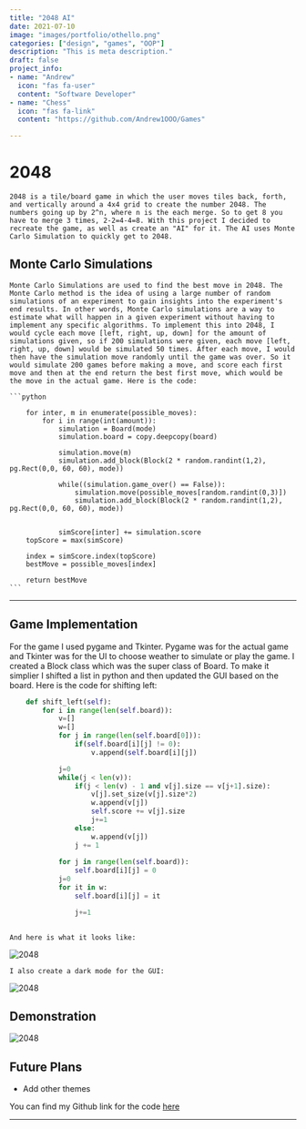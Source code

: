 ```yaml
---
title: "2048 AI"
date: 2021-07-10
image: "images/portfolio/othello.png"
categories: ["design", "games", "OOP"]
description: "This is meta description."
draft: false
project_info:
- name: "Andrew"
  icon: "fas fa-user"
  content: "Software Developer"
- name: "Chess"
  icon: "fas fa-link"
  content: "https://github.com/Andrew1OOO/Games"

---
```


# 2048
<!--more-->
    2048 is a tile/board game in which the user moves tiles back, forth, and vertically around a 4x4 grid to create the number 2048. The numbers going up by 2^n, where n is the each merge. So to get 8 you have to merge 3 times, 2-2=4-4=8. With this project I decided to recreate the game, as well as create an "AI" for it. The AI uses Monte Carlo Simulation to quickly get to 2048.

## Monte Carlo Simulations

    Monte Carlo Simulations are used to find the best move in 2048. The Monte Carlo method is the idea of using a large number of random simulations of an experiment to gain insights into the experiment's end results. In other words, Monte Carlo simulations are a way to estimate what will happen in a given experiment without having to implement any specific algorithms. To implement this into 2048, I would cycle each move [left, right, up, down] for the amount of simulations given, so if 200 simulations were given, each move [left, right, up, down] would be simulated 50 times. After each move, I would then have the simulation move randomly until the game was over. So it would simulate 200 games before making a move, and score each first move and then at the end return the best first move, which would be the move in the actual game. Here is the code:

    ```python
        
        for inter, m in enumerate(possible_moves):
            for i in range(int(amount)):
                simulation = Board(mode)
                simulation.board = copy.deepcopy(board)
                
                simulation.move(m)
                simulation.add_block(Block(2 * random.randint(1,2), pg.Rect(0,0, 60, 60), mode))

                while((simulation.game_over() == False)):
                    simulation.move(possible_moves[random.randint(0,3)])
                    simulation.add_block(Block(2 * random.randint(1,2), pg.Rect(0,0, 60, 60), mode))


                simScore[inter] += simulation.score
        topScore = max(simScore)

        index = simScore.index(topScore)
        bestMove = possible_moves[index]

        return bestMove
    ```

***


## Game Implementation 

  For the game I used pygame and Tkinter. Pygame was for the actual game and Tkinter was for the UI to choose weather to simulate or play the game. I created a Block class which was the super class of Board. To make it simplier I shifted a list in python and then updated the GUI based on the board. Here is the code for shifting left:


```python
    def shift_left(self):
        for i in range(len(self.board)):
            v=[]
            w=[]
            for j in range(len(self.board[0])):
                if(self.board[i][j] != 0):
                    v.append(self.board[i][j])

            j=0
            while(j < len(v)):
                if(j < len(v) - 1 and v[j].size == v[j+1].size):
                    v[j].set_size(v[j].size*2)
                    w.append(v[j])
                    self.score += v[j].size
                    j+=1
                else:
                    w.append(v[j])
                j += 1
            
            for j in range(len(self.board)):
                self.board[i][j] = 0
            j=0
            for it in w:
                self.board[i][j] = it

                j+=1
    
```

    And here is what it looks like:

![2048](https://andrew1ooo.github.io/AndrewWebsite/images/images/20481.png)


    I also create a dark mode for the GUI:

![2048](https://andrew1ooo.github.io/AndrewWebsite/images/images/20482.png)


## Demonstration 

![2048](https://andrew1ooo.github.io/AndrewWebsite/images/images/20482.png) 

## Future Plans
 - Add other themes



You can find my Github link for the code [here](https://github.com/Andrew1OOO/Andrew-Projects)
***
